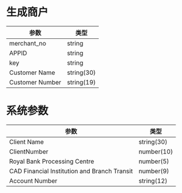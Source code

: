 # 生成商户
| 参数 | 类型 |
| ---- | ---- |
| merchant_no | string |
| APPID | string |
| key | string |
| Customer Name | string(30) |
| Customer Number | string(19) |

# 系统参数
| 参数 | 类型 |
| ---- | ----|
| Client Name | string(30) |
| ClientNumber | number(10) |
| Royal Bank Processing Centre| number(5) |
| CAD Financial Institution and Branch Transit| number(9) |
| Account Number | string(12) |
